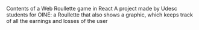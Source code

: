 Contents of a Web Roullette game in React
A project made by Udesc students for OINE: a Roullette that also shows a graphic, which keeps track of all the earnings and losses of the user

